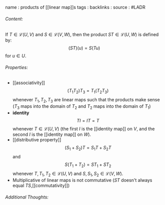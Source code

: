name : products of [[linear map]]s
tags : 
backlinks : 
source : #LADR

###### Content:
If $T \in \mathcal{L}(U,V)$ and $S \in \mathcal{L}(V,W)$, then the product $ST \in \mathcal{L}(U,W)$ is defined by: $$(ST)(u)=S(Tu)$$ for $u \in U$.

###### Properties:
- [[associativity]] $$(T_1T_2)T_3 = T_1(T_2T_3)$$ whenever $T_1,T_2,T_3$ are linear maps such that the products make sense ($T_3$ maps into the domain of $T_2$ and $T_2$ maps into the domain of $T_1$)
- **identity** $$TI = IT=T$$ whenever $T \in \mathcal{L}(U,V)$ (the first $I$ is the [[identity map]] on $V$, and the second $I$ is the [[identity map]] on $W$).
- [[distributive property]] $$(S_1 +S_2)T = S_1T+S_2T$$ and $$S(T_1+T_2)=ST_1+ST_2$$ whenever $T,T_1,T_2\in \mathcal{L}(U,V)$ and $S,S_1,S_2 \in \mathcal{L}(V,W)$.
- Multiplicative of linear maps is not commutative ($ST$ doesn't always equal $TS$,[[commutativity]])

###### Additional Thoughts:
